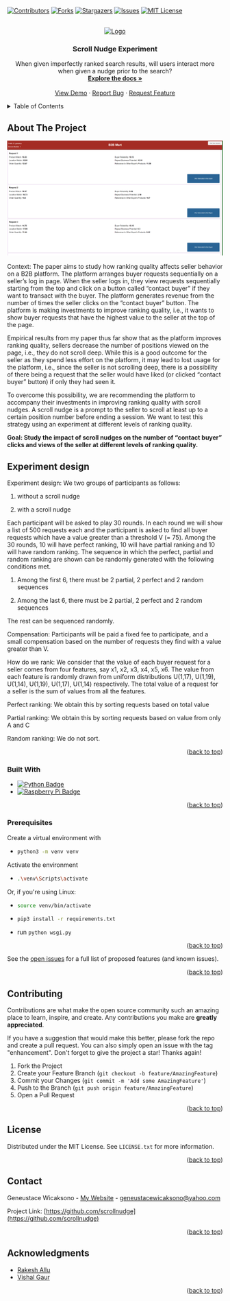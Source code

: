 <!-- Improved compatibility of back to top link: See: https://github.com/othneildrew/Best-README-Template/pull/73 -->
<a name="readme-top"></a>
<!--
*** Thanks for checking out the Best-README-Template. If you have a suggestion
*** that would make this better, please fork the repo and create a pull request
*** or simply open an issue with the tag "enhancement".
*** Don't forget to give the project a star!
*** Thanks again! Now go create something AMAZING! :D
-->



<!-- PROJECT SHIELDS -->
<!--
*** I'm using markdown "reference style" links for readability.
*** Reference links are enclosed in brackets [ ] instead of parentheses ( ).
*** See the bottom of this document for the declaration of the reference variables
*** for contributors-url, forks-url, etc. This is an optional, concise syntax you may use.
*** https://www.markdownguide.org/basic-syntax/#reference-style-links
-->
[![Contributors][contributors-shield]][contributors-url]
[![Forks][forks-shield]][forks-url]
[![Stargazers][stars-shield]][stars-url]
[![Issues][issues-shield]][issues-url]
[![MIT License][license-shield]][license-url]


<!-- PROJECT LOGO -->
<br />
<div align="center">
  <a href="https://github.com/scrollnudge">
    <img src="https://encrypted-tbn0.gstatic.com/images?q=tbn:ANd9GcSidnq2Bod6Sa4WQw_ADzsBnsjvazPIs4bitA&s" alt="Logo">
  </a>

<h3 align="center">Scroll Nudge Experiment</h3>

  <p align="center">
    When given imperfectly ranked search results, will users interact more when given a nudge prior to the search?
    <br /> 
    <a href="https://github.com/scrollnudge"><strong>Explore the docs »</strong></a>
    <br />
    <br />
    <a href="https://github.com/scrollnudge">View Demo</a>
    ·
    <a href="https://github.com/scrollnudge/issues">Report Bug</a>
    ·
    <a href="https://github.com/scrollnudge/issues">Request Feature</a>
  </p>
</div>



<!-- TABLE OF CONTENTS -->
<details>
  <summary>Table of Contents</summary>
  <ol>
    <li>
      <a href="#about-the-project">About The Project</a>
      <ul>
        <li><a href="#built-with">Built With</a></li>
      </ul>
    </li>
    <li>
      <a href="#getting-started">Getting Started</a>
      <ul>
        <li><a href="#prerequisites">Prerequisites</a></li>
        <li><a href="#installation">Installation</a></li>
      </ul>
    </li>
    <li><a href="#usage">Usage</a></li>
    <li><a href="#license">License</a></li>
    <li><a href="#contact">Contact</a></li>
    <li><a href="#acknowledgments">Acknowledgments</a></li>
  </ol>
</details>



<!-- ABOUT THE PROJECT -->
## About The Project

![alt text](app/static/images/page.png)

Context: The paper aims to study how ranking quality affects seller behavior on a B2B platform. The platform arranges buyer requests sequentially on a seller’s log in page. When the seller logs in, they view requests sequentially starting from the top and click on a button called “contact buyer” if they want to transact with the buyer. The platform generates revenue from the number of times the seller clicks on the “contact buyer” button. The platform is making investments to improve ranking quality, i.e., it wants to show buyer requests that have the highest value to the seller at the top of the page.

Empirical results from my paper thus far show that as the platform improves ranking quality, sellers decrease the number of positions viewed on the page, i.e., they do not scroll deep. While this is a good outcome for the seller as they spend less effort on the platform, it may lead to lost usage for the platform, i.e., since the seller is not scrolling deep, there is a possibility of there being a request that the seller would have liked (or clicked “contact buyer” button) if only they had seen it.

To overcome this possibility, we are recommending the platform to accompany their investments in improving ranking quality with scroll nudges. A scroll nudge is a prompt to the seller to scroll at least up to a certain position number before ending a session. We want to test this strategy using an experiment at different levels of ranking quality.

**Goal: Study the impact of scroll nudges on the number of “contact buyer” clicks and views of the seller at different levels of ranking quality.**

## Experiment design
Experiment design: We two groups of participants as follows:

1. without a scroll nudge

2. with a scroll nudge

Each participant will be asked to play 30 rounds. In each round we will show a list of 500 requests each and the participant is asked to find all buyer requests which have a value greater than a threshold V (= 75). Among the 30 rounds, 10 will have perfect ranking, 10 will have partial ranking and 10 will have random ranking. The sequence in which the perfect, partial and random ranking are shown can be randomly generated with the following conditions met.

1. Among the first 6, there must be 2 partial, 2 perfect and 2 random sequences

2. Among the last 6, there must be 2 partial, 2 perfect and 2 random sequences

The rest can be sequenced randomly.


Compensation: Participants will be paid a fixed fee to participate, and a small compensation based on the number of requests they find with a value greater than V.

How do we rank: We consider that the value of each buyer request for a seller comes from four features, say x1, x2, x3, x4, x5, x6. The value from each feature is randomly drawn from uniform distributions U(1,17), U(1,19), U(1,14), U(1,19), U(1,17), U(1,14) respectively. The total value of a request for a seller is the sum of values from all the features.

Perfect ranking: We obtain this by sorting requests based on total value

Partial ranking: We obtain this by sorting requests based on value from only A and C

Random ranking: We do not sort.



<p align="right">(<a href="#readme-top">back to top</a>)</p>



### Built With

* [![Python Badge][python]][python-url]
* [![Raspberry Pi Badge][flask]][rpi-url]

<p align="right">(<a href="#readme-top">back to top</a>)</p>

### Prerequisites

Create a virtual environment with 
* ```sh
  python3 -m venv venv
  ```
Activate the environment
* ```sh
  .\venv\Scripts\activate
  ```

Or, if you're using Linux:
* ```sh
  source venv/bin/activate
  ```



* ```sh
  pip3 install -r requirements.txt
  ```
* run `python wsgi.py`

<p align="right">(<a href="#readme-top">back to top</a>)</p>


See the [open issues](https://github.com/scrollnudge/issues) for a full list of proposed features (and known issues).

<p align="right">(<a href="#readme-top">back to top</a>)</p>



<!-- CONTRIBUTING -->
## Contributing

Contributions are what make the open source community such an amazing place to learn, inspire, and create. Any contributions you make are **greatly appreciated**.

If you have a suggestion that would make this better, please fork the repo and create a pull request. You can also simply open an issue with the tag "enhancement".
Don't forget to give the project a star! Thanks again!

1. Fork the Project
2. Create your Feature Branch (`git checkout -b feature/AmazingFeature`)
3. Commit your Changes (`git commit -m 'Add some AmazingFeature'`)
4. Push to the Branch (`git push origin feature/AmazingFeature`)
5. Open a Pull Request

<p align="right">(<a href="#readme-top">back to top</a>)</p>



<!-- LICENSE -->
## License

Distributed under the MIT License. See `LICENSE.txt` for more information.

<p align="right">(<a href="#readme-top">back to top</a>)</p>



<!-- CONTACT -->
## Contact

Geneustace Wicaksono - [My Website](https://genewica.herokuapp.com) - geneustacewicaksono@yahoo.com

Project Link: [https://github.com/scrollnudge](https://github.com/scrollnudge)

<p align="right">(<a href="#readme-top">back to top</a>)</p>



<!-- ACKNOWLEDGMENTS -->
## Acknowledgments

* [Rakesh Allu](https://sites.google.com/view/rakeshallu/home)
* [Vishal Gaur](https://business.cornell.edu/faculty-research/faculty/vg77/)

<p align="right">(<a href="#readme-top">back to top</a>)</p>



<!-- MARKDOWN LINKS & IMAGES -->
<!-- https://www.markdownguide.org/basic-syntax/#reference-style-links -->
[contributors-shield]: https://img.shields.io/github/contributors/Sentientplatypus/octane7.svg?style=for-the-badge
[contributors-url]: https://github.com/scrollnudge/graphs/contributors
[forks-shield]: https://img.shields.io/github/forks/Sentientplatypus/octane7.svg?style=for-the-badge
[forks-url]: https://github.com/scrollnudge/network/members
[stars-shield]: https://img.shields.io/github/stars/Sentientplatypus/octane7.svg?style=for-the-badge
[stars-url]: https://github.com/scrollnudge/stargazers
[issues-shield]: https://img.shields.io/github/issues/Sentientplatypus/octane7.svg?style=for-the-badge
[issues-url]: https://github.com/scrollnudge/issues
[license-shield]: https://img.shields.io/github/license/Sentientplatypus/octane7.svg?style=for-the-badge
[license-url]: https://github.com/scrollnudge/blob/master/LICENSE.txt
[linkedin-shield]: https://img.shields.io/badge/-LinkedIn-black.svg?style=for-the-badge&logo=linkedin&colorB=555
[linkedin-url]: https://linkedin.com/in/linkedin_username
[product-screenshot]: images/rig.png
[jumper]: images/jumper.png
[body]: images/body.png
[python]: https://img.shields.io/badge/Python-3776AB?style=for-the-badge&logo=python&logoColor=white
[python-url]: https://python.com
[flask]: https://img.shields.io/badge/Flask-000000?style=for-the-badge&logo=flask&logoColor=white
[rpi-url]: https://raspberrypi.com
